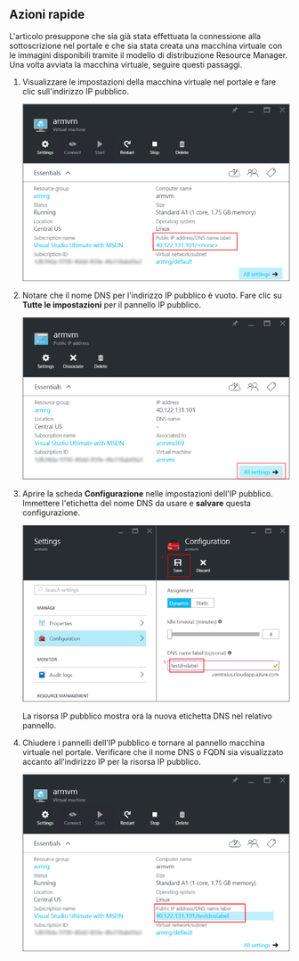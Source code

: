 ## Azioni rapide 

L'articolo presuppone che sia già stata effettuata la connessione alla sottoscrizione nel portale e che sia stata creata una macchina virtuale con le immagini disponibili tramite il modello di distribuzione Resource Manager. Una volta avviata la macchina virtuale, seguire questi passaggi.

1.  Visualizzare le impostazioni della macchina virtuale nel portale e fare clic sull'indirizzo IP pubblico.

    ![individuare la risorsa ip](./media/virtual-machines-common-portal-create-fqdn/locatePublicIP.PNG)

2.  Notare che il nome DNS per l'indirizzo IP pubblico è vuoto. Fare clic su **Tutte le impostazioni** per il pannello IP pubblico.

    ![impostazioni ip](./media/virtual-machines-common-portal-create-fqdn/settingsIP.PNG)

3.  Aprire la scheda **Configurazione** nelle impostazioni dell'IP pubblico. Immettere l'etichetta del nome DNS da usare e **salvare** questa configurazione.

    ![immettere l'etichetta del nome dns](./media/virtual-machines-common-portal-create-fqdn/dnsNameLabel.PNG)

    La risorsa IP pubblico mostra ora la nuova etichetta DNS nel relativo pannello.

4.  Chiudere i pannelli dell'IP pubblico e tornare al pannello macchina virtuale nel portale. Verificare che il nome DNS o FQDN sia visualizzato accanto all'indirizzo IP per la risorsa IP pubblico.

    ![FQDN creato](./media/virtual-machines-common-portal-create-fqdn/fqdnCreated.PNG)

<!---HONumber=AcomDC_0608_2016-->